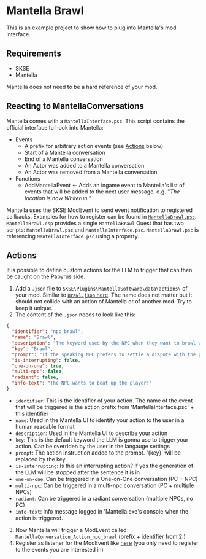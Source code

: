 # Mantella Brawl
This is an example project to show how to plug into Mantella's mod interface.

## Requirements
- SKSE
- Mantella

Mantella does not need to be a hard reference of your mod.

## Reacting to MantellaConversations

Mantella comes with a `MantellaInterface.psc`. This script contains the official interface to hook into Mantella:
- Events
  - A prefix for arbitrary action events (see [Actions](#Actions) below)
  - Start of a Mantella conversation
  - End of a Mantella conversation
  - An Actor was added to a Mantella conversation
  - An Actor was removed from a Mantella conversation
- Functions
  - AddMantellaEvent <- Adds an ingame event to Mantella's list of events that will be added to the next user message. e.g. "*The location is now Whiterun.*"

Mantella uses the SKSE ModEvent to send event notification to registered callbacks. Examples for how to register can be found in [`MantellaBrawl.psc`](https://github.com/Leidtier/MantellaBrawl/blob/main/Scripts/Source/MantellaBrawl.psc). 
`MantellaBrawl.esp` provides a single `MantellaBrawl` Quest that has two scripts: `MantellaBrawl.psc` and `MantellaInterface.psc`. `MantellaBrawl.psc` is referencing `MantellaInterface.psc` using a property.

## Actions

It is possible to define custom actions for the LLM to trigger that can then be caught on the Papyrus side.
1. Add a `.json` file to `SKSE\Plugins\MantellaSoftware\data\actions\` of your mod. Similar to [`Brawl.json` here](https://github.com/Leidtier/MantellaBrawl/blob/main/SKSE/Plugins/MantellaSoftware/data/actions/Brawl.json). The name does not matter but it should not collide with an action of Mantella or of another mod. Try to keep it unique.
2. The content of the `.json` needs to look like this:
  ```json
  {
    "identifier": "npc_brawl",
    "name": "Brawl",
    "description": "The keyword used by the NPC when they want to brawl with the player.",
    "key": "Brawl",
    "prompt": "If the speaking NPC prefers to settle a dispute with the player by a fist fight lead your reply with '{key}:'",
    "is-interrupting": false,
    "one-on-one": true,
    "multi-npc": false,
    "radiant": false,
    "info-text": "The NPC wants to beat up the player!"
  }
  ```
  - `identifier`: This is the identifier of your action. The name of the event that will be triggered is the action prefix from 'MantellaInterface.psc' + this identifier
  - `name`: Used in the Mantella UI to identify your action to the user in a human readable format
  - `description`: Used in the Mantella UI to describe your action
  - `key`: This is the default keyword the LLM is gonna use to trigger your action. Can be overriden by the user in the langauge settings
  - `prompt`: The action instruction added to the prompt. '{key}' will be replaced by the key.
  - `is-interrupting`: Is this an interrupting action? If yes the generation of the LLM will be stopped after the sentence it is in
  - `one-on-one`: Can be triggered in a One-on-One conversation (PC + NPC)
  - `multi-npc`: Can be triggered in a multi-npc conversation (PC + multiple NPCs)
  - `radiant`: Can be triggered in a radiant conversation (multiple NPCs, no PC)
  - `info-text`: Info message logged in 'Mantella.exe's console when the action is triggered.
3. Now Mantella will trigger a ModEvent called `MantellaConversation_Action_npc_brawl` (prefix + identifier from 2.)
4. Register as listener for the ModEvent like [here](https://github.com/Leidtier/MantellaBrawl/blob/ae9565be4f1e5ae60cb77293658dc7d36ace74f6/Scripts/Source/MantellaBrawl.psc#L7-L13) (you only need to register to the events you are interested in)
